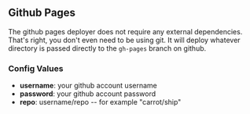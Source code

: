 Github Pages
------------

The github pages deployer does not require any external dependencies. That's right, you don't even need to be using git. It will deploy whatever directory is passed directly to the `gh-pages` branch on github.

### Config Values

- **username**: your github account username
- **password**: your github account password
- **repo**: username/repo -- for example "carrot/ship"
